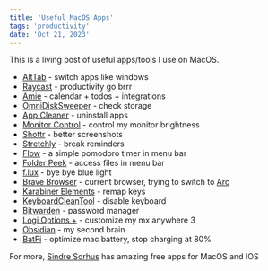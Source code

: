 ```yaml
---
title: 'Useful MacOS Apps'
tags: 'productivity'
date: 'Oct 21, 2023'
---
```


This is a living post of useful apps/tools I use on MacOS.

- [AltTab](https://alt-tab-macos.netlify.app/) \- switch apps like windows
- [Raycast](https://www.raycast.com/) \- productivity go brrr
- [Amie](https://amie.so/) \- calendar + todos + integrations
- [OmniDiskSweeper](https://www.omnigroup.com/more) \- check storage
- [App Cleaner](https://freemacsoft.net/appcleaner/) \- uninstall apps
- [Monitor Control](https://github.com/MonitorControl/MonitorControl#readme) \- control my monitor brightness
- [Shottr](https://shottr.cc/) \- better screenshots
- [Stretchly](https://hovancik.net/stretchly/) \- break reminders
- [Flow](https://flowapp.info/) \- a simple pomodoro timer in menu bar
- [Folder Peek](https://sindresorhus.com/folder-peek) \- access files in menu bar
- [f.lux](https://justgetflux.com/) \- bye bye blue light
- [Brave Browser](https://brave.com/) \- current browser, trying to switch to [Arc](https://arc.net/)
- [Karabiner Elements](https://karabiner-elements.pqrs.org/) \- remap keys
- [KeyboardCleanTool](https://folivora.ai/keyboardcleantool) \- disable keyboard
- [Bitwarden](https://bitwarden.com/) \- password manager
- [Logi Options +](https://www.logitech.com/en-us/software/logi-options-plus.html) \- customize my mx anywhere 3
- [Obsidian](https://obsidian.md/) \- my second brain
- [BatFi](https://micropixels.gumroad.com/l/batfi) \- optimize mac battery, stop charging at 80%

For more, [Sindre Sorhus](https://sindresorhus.com/apps) has amazing free apps for MacOS and IOS

